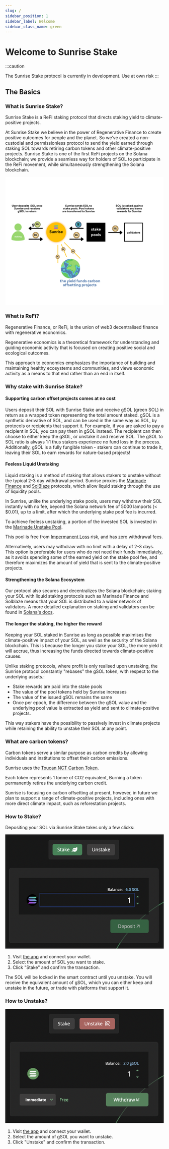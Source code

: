 ```yaml
---
slug: /
sidebar_position: 1
sidebar_label: Welcome
sidebar_class_name: green
---
```


# Welcome to Sunrise Stake

:::caution

The Sunrise Stake protocol is currently in development. Use at own risk
:::

## The Basics

### What is Sunrise Stake?

Sunrise Stake is a ReFi staking protocol that directs staking yield to climate-positive projects.

At Sunrise Stake we believe in the power of Regenerative Finance to create positive outcomes for people and the planet.
So we’ve created a non-custodial and permissionless protocol to send the yield earned through staking SOL towards retiring carbon tokens and other climate-positive projects.
Sunrise Stake is one of the first ReFi projects on the Solana blockchain; we provide a seamless way for holders of SOL to participate in the ReFi movement, while simultaneously strengthening the Solana blockchain.

![high_level_white.png](/img/high_level_white.png)

### What is ReFi?

Regenerative Finance, or ReFi, is the union of web3 decentralised finance with regenerative economics.

Regenerative economics is a theoretical framework for understanding and guiding economic activity that is focused on creating positive social and ecological outcomes.

This approach to economics emphasizes the importance of building and maintaining healthy ecosystems and communities, and views economic activity as a means to that end rather than an end in itself.

### Why stake with Sunrise Stake?

#### Supporting carbon offset projects comes at no cost

Users deposit their SOL with Sunrise Stake and receive gSOL (green SOL) in return as a wrapped token representing the total amount staked. 
gSOL is a synthetic derivative of SOL, and can be used in the same way as SOL, by protocols or recipients that support it.
For example, if you are asked to pay a recipient in SOL, you can pay them in gSOL instead. The recipient can then choose to either keep the gSOL, or unstake it and receive SOL.
The gSOL to SOL ratio is always 1:1 thus stakers experience no fund loss in the process. Additionally, gSOL is a fully fungible token - stakers can continue to trade it, leaving their SOL to earn rewards for nature-based projects!

#### Feeless Liquid Unstaking 

Liquid staking is a method of staking that allows stakers to unstake without the typical 2-3 day withdrawal period.
Sunrise proxies the [Marinade Finance](https://docs.marinade.finance/) and [SolBlaze](https://stake-docs.solblaze.org/) protocols,
which allow liquid staking through the use of liquidity pools.

In Sunrise, unlike the underlying stake pools, users may withdraw their SOL instantly with no fee, 
beyond the Solana network fee of 5000 lamports (< $0.01), up to a limit,
after which the underlying stake pool fee is incurred.

To achieve feeless unstaking, a portion of the invested SOL is invested in the
[Marinade Unstake Pool](https://docs.marinade.finance/marinade-protocol/system-overview/unstake-liquidity-pool).

This pool is free from [Impermanent Loss](https://www.solana.news/post/cryptonomics-what-is-impermanent-loss) risk,
and has zero withdrawal fees.

Alternatively, users may withdraw with no limit with a delay of 2-3 days. This option is preferable for users
who do not need their funds immediately, as it avoids spending some of the earned yield on the stake pool fee, 
and therefore maximizes the amount of yield that is sent to the climate-positive projects.

#### Strengthening the Solana Ecosystem
Our protocol also secures and decentralizes the Solana blockchain; staking your SOL with liquid staking protocols such as Marinade Finance and Solblaze means that your SOL is distributed to a wider network of validators. A more detailed explanation on staking and validators can be found in [Solana's docs](https://solana.com/staking).

#### The longer the staking, the higher the reward
Keeping your SOL staked in Sunrise as long as possible maximises the climate-positive impact of your SOL, as well as the security of the Solana blockchain.
This is because the longer you stake your SOL, the more yield it will accrue, thus increasing the funds directed towards climate-positive causes.

Unlike staking protocols, where profit is only realised upon unstaking, the Sunrise protocol constantly "rebases"
the gSOL token, with respect to the underlying assets.:

- Stake rewards are paid into the stake pools
- The value of the pool tokens held by Sunrise increases
- The value of the issued gSOL remains the same
- Once per epoch, the difference between the gSOL value and the underlying pool value is extracted as yield and sent to climate-positive projects.

This way stakers have the possibility to passively invest
in climate projects while retaining the ability to unstake their SOL at any point.

### What are carbon tokens?

Carbon tokens serve a similar purpose as carbon credits by allowing
individuals and institutions to offset their carbon emissions.

Sunrise uses the [Toucan NCT Carbon Token](https://blog.toucan.earth/announcing-nct-nature-carbon-tonne/).

Each token represents 1 tonne of CO2 equivalent, Burning a token permanently retires the underlying carbon credit.

Sunrise is focusing on carbon offsetting at present, however, in future we plan to support a range of climate-positive projects,
including ones with more direct climate impact, such as reforestation projects.

### How to Stake?
Depositing your SOL via Sunrise Stake takes only a few clicks:

![stake.png](/img/screenshots/mini/stake.png)

1. Visit [the app](https://app.sunrisestake.com/) and connect your wallet.    
2. Select the amount of SOL you want to stake.
3. Click "Stake" and confirm the transaction.

The SOL will be locked in the smart contract until you unstake. You will receive the equivalent amount of gSOL, which you can either keep and unstake in the future, or trade with platforms that support it.

### How to Unstake?

![unstake.png](/img/screenshots/mini/unstake.png)

1. Visit [the app](https://app.sunrisestake.com/) and connect your wallet.
2. Select the amount of gSOL you want to unstake.
3. Click "Unstake" and confirm the transaction.

                                                                    

